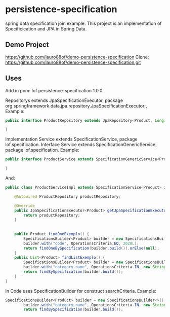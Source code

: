 # persistence-specification
spring data specification join example.
This project is an implementation of Specificication and JPA in Spring Data.

## Demo Project

https://github.com/lauro88of/demo-persistence-specification
Clone:
https://github.com/lauro88of/demo-persistence-specification.git

## Uses
Add in pom:
<dependency>
   <groupId>lof</groupId>
  <artifactId>persistence-specification</artifactId>
  <version>1.0.0</version>
</dependency>

Repositorys extends JpaSpecificationExecutor, package org.springframework.data.jpa.repository.JpaSpecificationExecutor;, 
Example:
```java
public interface ProductRepository extends JpaRepository<Product, Long>, JpaSpecificationExecutor<Product> {

}
```
Implementation Service extends SpecificationService, package lof.specification.
Interface Service extends SpecificationGenericService, package lof.specification.
Example:
```java
public interface ProductService extends SpecificationGenericService<Product> {

}
```
And:
```java
public class ProductServiceImpl extends SpecificationService<Product> implements ProductService {

	@Autowired ProductRepository productRepository;

	@Override
	public JpaSpecificationExecutor<Product> getJpaSpecificationExecutor() {
		return productRepository;
	}
	
	
	public Product findOneExemplo() {
		SpecificationsBuilder<Product> builder = new SpecificationsBuilder<>();
		builder.with("code", OperationsCriteria.EQ, 2020L);
		return findOneBySpecification(builder.build()).orElse(null);
	}
	public List<Product> findListExemplo() {
		SpecificationsBuilder<Product> builder = new SpecificationsBuilder<>();
		builder.with("category.name", OperationsCriteria.IN, new String[] {"Mobile", "Clouthes"});
		return findBySpecification(builder.build());
	}
}
```

In Code uses SpecificationBuilder for construct searchCriteria.
Example:
```java
SpecificationsBuilder<Product> builder = new SpecificationsBuilder<>();
		builder.with("category.name", OperationsCriteria.IN, new String[] {"Mobile", "Clouthes"});
		return findBySpecification(builder.build());
```
  
